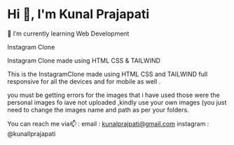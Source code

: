 

# Hi 👋, I'm Kunal Prajapati

🌱 I’m currently learning Web Development

Instagram Clone 

Instagram Clone made using HTML CSS &amp; TAILWIND


This is the InstagramClone made using HTML CSS and TAILWIND full responsive for all the devices and for mobile as well .

you must be getting errors for the images that i have used those were the personal images fo iave not uploaded ,kindly use your own images (you just need to change the images name and path as per your folders.


You can reach me via📫 :
email : kunalprajpati@gmail.com
instagram : @kunallprajapati
